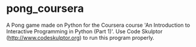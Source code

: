 # pong_coursera
A Pong game made on Python for the Coursera course 'An Introduction to Interactive Programming in Python (Part 1)'.  Use Code Skulptor (http://www.codeskulptor.org) to run this program properly.
